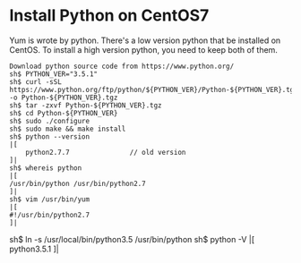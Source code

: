 # Install Python on CentOS7
Yum is wrote by python. There's a low version python that be installed on CentOS. To install a high version python,
you need to keep both of them.
```
Download python source code from https://www.python.org/
sh$ PYTHON_VER="3.5.1"
sh$ curl -sSL https://www.python.org/ftp/python/${PYTHON_VER}/Python-${PYTHON_VER}.tgz -o Python-${PYTHON_VER}.tgz
sh$ tar -zxvf Python-${PYTHON_VER}.tgz
sh$ cd Python-${PYTHON_VER}
sh$ sudo ./configure
sh$ sudo make && make install
sh$ python --version
|[
    python2.7.7               // old version
]|
sh$ whereis python
|[
/usr/bin/python /usr/bin/python2.7
]|
sh$ vim /usr/bin/yum
|[
#!/usr/bin/python2.7
]|
```
sh$ ln -s /usr/local/bin/python3.5 /usr/bin/python
sh$ python -V
|[
 python3.5.1
]|